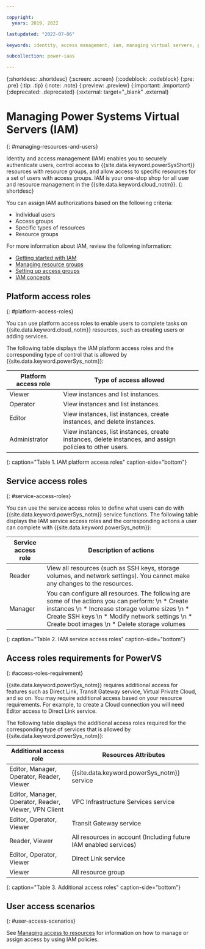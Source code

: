 ```yaml
---

copyright:
  years: 2019, 2022

lastupdated: "2022-07-06"

keywords: identity, access management, iam, managing virtual servers, platform access roles, user access scenarios

subcollection: power-iaas

---
```



{:shortdesc: .shortdesc}
{:screen: .screen}
{:codeblock: .codeblock}
{:pre: .pre}
{:tip: .tip}
{:note: .note}
{:preview: .preview}
{:important: .important}
{:deprecated: .deprecated}
{:external: target="_blank" .external}

# Managing Power Systems Virtual Servers (IAM)
{: #managing-resources-and-users}

Identity and access management (IAM) enables you to securely authenticate users, control access to {{site.data.keyword.powerSysShort}} resources with resource groups, and allow access to specific resources for a set of users with access groups. IAM is your one-stop shop for all user and resource management in the {{site.data.keyword.cloud_notm}}.
{: shortdesc}

You can assign IAM authorizations based on the following criteria:

- Individual users
- Access groups
- Specific types of resources
- Resource groups

For more information about IAM, review the following information:

- [Getting started with IAM](/docs/account?topic=account-access-getstarted)
- [Managing resource groups](/docs/account?topic=account-rgs)
- [Setting up access groups](/docs/account?topic=account-groups)
- [IAM concepts](/docs/account?topic=account-iamoverview)

## Platform access roles
{: #platform-access-roles}

You can use platform access roles to enable users to complete tasks on {{site.data.keyword.cloud_notm}} resources, such as creating users or adding services.

The following table displays the IAM platform access roles and the corresponding type of control that is allowed by {{site.data.keyword.powerSys_notm}}:

| Platform access role | Type of access allowed                                                                                  |
| -------------------- | ------------------------------------------------------------------------------------------------------- |
| Viewer               | View instances and list instances.                                                                      |
| Operator             | View instances and list instances.                                                                      |
| Editor               | View instances, list instances, create instances, and delete instances.                                 |
| Administrator        | View instances, list instances, create instances, delete instances, and assign policies to other users. |
{: caption="Table 1. IAM platform access roles" caption-side="bottom"}

## Service access roles
{: #service-access-roles}

You can use the service access roles to define what users can do with {{site.data.keyword.powerSys_notm}} service functions. The following table displays the IAM service access roles and the corresponding actions a user can complete with {{site.data.keyword.powerSys_notm}}:

| Service access role | Description of actions |
|-----------|-------------------------|
| Reader | View all resources (such as SSH keys, storage volumes, and network settings). You cannot make any changes to the resources. |
| Manager | You can configure all resources. The following are some of the actions you can perform: \n * Create instances \n * Increase storage volume sizes \n * Create SSH keys \n * Modify network settings \n * Create boot images \n * Delete storage volumes |
{: caption="Table 2. IAM service access roles" caption-side="bottom"}

## Access roles requirements for PowerVS
{: #access-roles-requirement}

{{site.data.keyword.powerSys_notm}} requires additional access for features such as Direct Link, Transit Gateway service, Virtual Private Cloud, and so on. You may require additional access based on your resource requirements. For example, to create a Cloud connection you will need Editor access to Direct Link service.

The following table displays the additional access roles required for the corresponding type of services that is allowed by {{site.data.keyword.powerSys_notm}}:

| Additional access role | Resources Attributes                                                                                  |
| ---------------------- | ----------------------------------------------------------------------------------------------------- |
| Editor, Manager, Operator, Reader, Viewer               | {{site.data.keyword.powerSys_notm}} service                          |
| Editor, Manager, Operator, Reader, Viewer, VPN Client   | VPC Infrastructure Services service                                  |
| Editor, Operator, Viewer                                | Transit Gateway service                                              |
| Reader, Viewer                                          | All resources in account (Including future IAM enabled services)                    |
| Editor, Operator, Viewer                                | Direct Link service                                                  |
| Viewer                                                  | All resource group                                                   |
{: caption="Table 3. Additional access roles" caption-side="bottom"}
## User access scenarios
{: #user-access-scenarios}

See [Managing access to resources](/docs/account?topic=account-assign-access-resources) for information on how to manage or assign access by using IAM policies.
